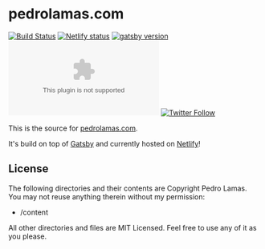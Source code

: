 # pedrolamas.com

[![Build Status](https://github.com/pedrolamas/pedrolamas.com/workflows/CI/badge.svg)](https://github.com/pedrolamas/pedrolamas.com/actions 'Build Status')
[![Netlify status](https://img.shields.io/netlify/43444f2a-de38-4584-8017-32ebf0e7e6fe)](https://app.netlify.com/sites/elegant-swartz-5b0732/deploys)
[![gatsby version](https://img.shields.io/github/package-json/dependency-version/pedrolamas/pedrolamas.com/gatsby)](https://www.npmjs.com/package/gatsby)
[![License](https://img.shields.io/github/license/pedrolamas/pedrolamas.com)](https://github.com/pedrolamas/pedrolamas.com/blob/master/LICENSE)
[![Twitter Follow](https://img.shields.io/twitter/follow/pedrolamas?style=social)](https://twitter.com/pedrolamas)

This is the source for [pedrolamas.com](https://www.pedrolamas.com).

It's build on top of [Gatsby](https://www.gatsbyjs.org/) and currently hosted on [Netlify](https://www.netlify.com)!

## License

The following directories and their contents are Copyright Pedro Lamas. You may not reuse anything therein without my permission:

- /content

All other directories and files are MIT Licensed. Feel free to use any of it as you please.
